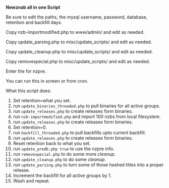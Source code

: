 **Newznab all in one Script**

Be sure to edit the paths, the mysql username, password, database, retention and backfill days.

Copy nzb-importmodified.php to www/admin/ and edit as needed.

Copy update_parsing.php to misc/update_scripts/ and edit as needed.

Copy update_cleanup.php to misc/update_scripts/ and edit as needed.

Copy removespecial.php to misc/update_scripts/ and edit as needed.

Enter the for nzpre.

You can run this in screen or from cron.


What this script does:

1.  Set retention=what you set.
2.  run `update_binaries_threaded.php` to pull binaries for all active groups.
3.  run `update_releases.php` to create releases form binaries.
4.  run `nzb-importmodified.php` and import 100 nzbs from local filesystem.
5.  run `update_releases.php` to create releases form binaries.
6.  Set retention=0.
7.  run `backfill_threaded.php` to pull backfills upto current backfill.
8.  run `update_releases.php` to create releases form binaries.
9.  Reset retention back to what you set.
10. run `update_predb.php true` to use the nzpre info.
11. run `removespecial.php` to do some more *cleanup*. 
12. run `update_cleanup.php` to do some *cleanup*.
13. run `update_parsing.php` to turn some of those hashed titles into a proper release.
14. Increment the backfill for all active groups by 1.
15. Wash and repeat.
